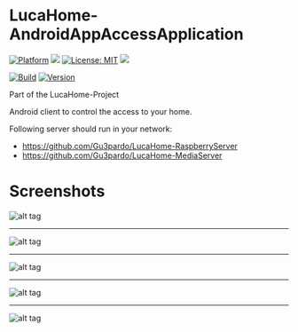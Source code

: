 # LucaHome-AndroidAppAccessApplication

[![Platform](https://img.shields.io/badge/platform-Android-blue.svg)](https://www.android.com)
<a target="_blank" href="https://android-arsenal.com/api?level=21" title="API21+"><img src="https://img.shields.io/badge/API-21+-blue.svg" /></a>
[![License: MIT](https://img.shields.io/badge/License-MIT-blue.svg)](https://opensource.org/licenses/MIT)
<a target="_blank" href="https://www.paypal.me/GuepardoApps" title="Donate using PayPal"><img src="https://img.shields.io/badge/paypal-donate-blue.svg" /></a>

[![Build](https://img.shields.io/badge/build-success-green.svg)](https://github.com/Gu3pardo/LucaHome-AndroidAppAccessControl/blob/master/builds)
[![Version](https://img.shields.io/badge/version-v0.8.0.170630-blue.svg)](https://github.com/Gu3pardo/LucaHome-AndroidAppAccessControl/blob/master/builds)

Part of the LucaHome-Project

Android client to control the access to your home.

Following server should run in your network:
- https://github.com/Gu3pardo/LucaHome-RaspberryServer
- https://github.com/Gu3pardo/LucaHome-MediaServer

# Screenshots

![alt tag](https://github.com/Gu3pardo/LucaHome-AndroidAppAccessControl/blob/master/screenshots/img_000_loginSuccessful.png)
___________________________________
![alt tag](https://github.com/Gu3pardo/LucaHome-AndroidAppAccessControl/blob/master/screenshots/img_001_alarmIsActive.png)
___________________________________
![alt tag](https://github.com/Gu3pardo/LucaHome-AndroidAppAccessControl/blob/master/screenshots/img_002_promptForAccessPassPhrase.png)
___________________________________
![alt tag](https://github.com/Gu3pardo/LucaHome-AndroidAppAccessControl/blob/master/screenshots/img_003_failedEnteringAccessPassPhrase.png)
___________________________________
![alt tag](https://github.com/Gu3pardo/LucaHome-AndroidAppAccessControl/blob/master/screenshots/img_004_alarmIsActivated.png)